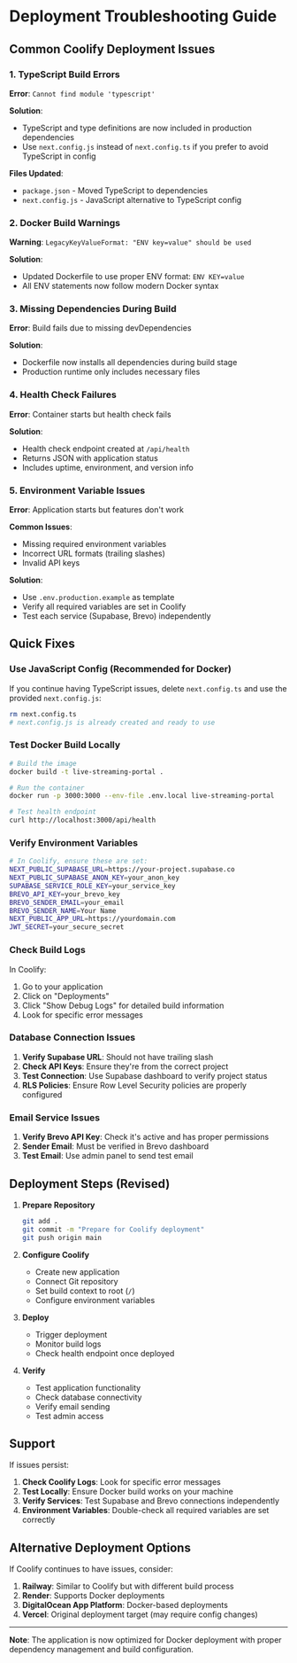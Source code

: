 # Deployment Troubleshooting Guide

## Common Coolify Deployment Issues

### 1. TypeScript Build Errors

**Error**: `Cannot find module 'typescript'`

**Solution**: 
- TypeScript and type definitions are now included in production dependencies
- Use `next.config.js` instead of `next.config.ts` if you prefer to avoid TypeScript in config

**Files Updated**:
- `package.json` - Moved TypeScript to dependencies
- `next.config.js` - JavaScript alternative to TypeScript config

### 2. Docker Build Warnings

**Warning**: `LegacyKeyValueFormat: "ENV key=value" should be used`

**Solution**: 
- Updated Dockerfile to use proper ENV format: `ENV KEY=value`
- All ENV statements now follow modern Docker syntax

### 3. Missing Dependencies During Build

**Error**: Build fails due to missing devDependencies

**Solution**:
- Dockerfile now installs all dependencies during build stage
- Production runtime only includes necessary files

### 4. Health Check Failures

**Error**: Container starts but health check fails

**Solution**:
- Health check endpoint created at `/api/health`
- Returns JSON with application status
- Includes uptime, environment, and version info

### 5. Environment Variable Issues

**Error**: Application starts but features don't work

**Common Issues**:
- Missing required environment variables
- Incorrect URL formats (trailing slashes)
- Invalid API keys

**Solution**:
- Use `.env.production.example` as template
- Verify all required variables are set in Coolify
- Test each service (Supabase, Brevo) independently

## Quick Fixes

### Use JavaScript Config (Recommended for Docker)

If you continue having TypeScript issues, delete `next.config.ts` and use the provided `next.config.js`:

```bash
rm next.config.ts
# next.config.js is already created and ready to use
```

### Test Docker Build Locally

```bash
# Build the image
docker build -t live-streaming-portal .

# Run the container
docker run -p 3000:3000 --env-file .env.local live-streaming-portal

# Test health endpoint
curl http://localhost:3000/api/health
```

### Verify Environment Variables

```bash
# In Coolify, ensure these are set:
NEXT_PUBLIC_SUPABASE_URL=https://your-project.supabase.co
NEXT_PUBLIC_SUPABASE_ANON_KEY=your_anon_key
SUPABASE_SERVICE_ROLE_KEY=your_service_key
BREVO_API_KEY=your_brevo_key
BREVO_SENDER_EMAIL=your_email
BREVO_SENDER_NAME=Your Name
NEXT_PUBLIC_APP_URL=https://yourdomain.com
JWT_SECRET=your_secure_secret
```

### Check Build Logs

In Coolify:
1. Go to your application
2. Click on "Deployments"
3. Click "Show Debug Logs" for detailed build information
4. Look for specific error messages

### Database Connection Issues

1. **Verify Supabase URL**: Should not have trailing slash
2. **Check API Keys**: Ensure they're from the correct project
3. **Test Connection**: Use Supabase dashboard to verify project status
4. **RLS Policies**: Ensure Row Level Security policies are properly configured

### Email Service Issues

1. **Verify Brevo API Key**: Check it's active and has proper permissions
2. **Sender Email**: Must be verified in Brevo dashboard
3. **Test Email**: Use admin panel to send test email

## Deployment Steps (Revised)

1. **Prepare Repository**
   ```bash
   git add .
   git commit -m "Prepare for Coolify deployment"
   git push origin main
   ```

2. **Configure Coolify**
   - Create new application
   - Connect Git repository
   - Set build context to root (`/`)
   - Configure environment variables

3. **Deploy**
   - Trigger deployment
   - Monitor build logs
   - Check health endpoint once deployed

4. **Verify**
   - Test application functionality
   - Check database connectivity
   - Verify email sending
   - Test admin access

## Support

If issues persist:

1. **Check Coolify Logs**: Look for specific error messages
2. **Test Locally**: Ensure Docker build works on your machine
3. **Verify Services**: Test Supabase and Brevo connections independently
4. **Environment Variables**: Double-check all required variables are set correctly

## Alternative Deployment Options

If Coolify continues to have issues, consider:

1. **Railway**: Similar to Coolify but with different build process
2. **Render**: Supports Docker deployments
3. **DigitalOcean App Platform**: Docker-based deployments
4. **Vercel**: Original deployment target (may require config changes)

---

**Note**: The application is now optimized for Docker deployment with proper dependency management and build configuration.